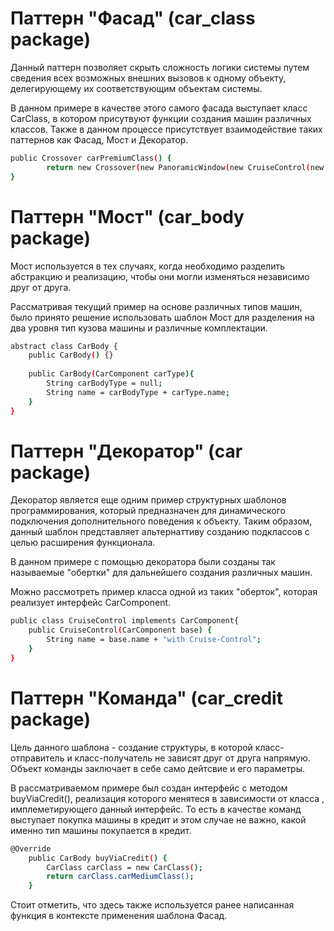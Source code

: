 # Паттерн "Фасад" (car_class package)
Данный паттерн позволяет скрыть сложность логики системы путем сведения всех возможных внешних вызовов к одному объекту, делегирующему их соответствующим объектам системы.

В данном примере в качестве этого самого фасада выступает класс CarClass, в котором присутвуют функции создания машин различных классов. Также в данном процессе присутствует взаимодействие таких паттернов как Фасад, Мост и Декоратор.

```sh
public Crossover carPremiumClass() {
		return new Crossover(new PanoramicWindow(new CruiseControl(new Car())));
}
```
# Паттерн "Мост" (сar_body package)
Мост используется в тех случаях, когда необходимо разделить абстракцию и реализацию, чтобы они могли изменяться независимо друг от друга.

Рассматривая текущий пример на основе различных типов машин, было принято решение использовать шаблон Мост для разделения на два уровня тип кузова машины и различные комплектации.

```sh
abstract class CarBody {
	public CarBody() {}
	
	public CarBody(CarComponent carType){
		String carBodyType = null;
		String name = carBodyType + carType.name;
	}
}
```
# Паттерн "Декоратор" (car package)
Декоратор является еще одним пример структурных шаблонов программирования, который предназначен для динамического подключения дополнительного поведения к объекту. Таким образом, данный шаблон представляет альтернаттиву созданию подклассов с целью расширения функционала.

В данном примере с помощью декоратора были созданы так называемые "обертки" для дальнейшего создания различных машин. 

Можно рассмотреть пример класса одной из таких "оберток", которая реализует интерфейс CarComponent. 
```sh
public class CruiseControl implements CarComponent{
	public CruiseControl(CarComponent base) {
		String name = base.name + "with Cruise-Control";
	}
}
```
# Паттерн "Команда" (car_credit package)
Цель данного шаблона - создание структуры, в которой класс-отправитель и класс-получатель не зависят друг от друга напрямую. Объект команды заключает в себе само дейтсвие и его параметры.

В рассматриваемом примере был создан интерфейс с методом buyViaCredit(), реализация которого менятеся в зависимости от класса , имплеметирующего данный интерфейс. То есть в качестве команд выступает покупка машины в кредит и этом случае не важно, какой именно тип машины покупается в кредит.

```sh
@Override
	public CarBody buyViaCredit() {
		CarClass carClass = new CarClass();
		return carClass.carMediumClass();
	}
```
Стоит отметить, что здесь также используется ранее написанная функция в контексте применения шаблона Фасад.
